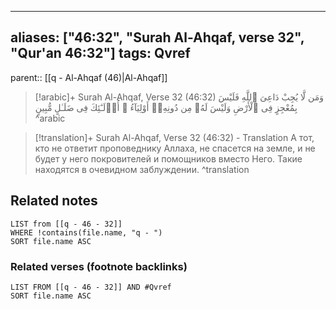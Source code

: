 
---
aliases: ["46:32", "Surah Al-Ahqaf, verse 32", "Qur'an 46:32"]
tags: Qvref
---

parent:: [[q - Al-Ahqaf (46)|Al-Ahqaf]]

> [!arabic]+ Surah Al-Ahqaf, Verse 32 (46:32)
> <span class="quran-arabic">وَمَن لَّا يُجِبْ دَاعِىَ ٱللَّهِ فَلَيْسَ بِمُعْجِزٍ فِى ٱلْأَرْضِ وَلَيْسَ لَهُۥ مِن دُونِهِۦٓ أَوْلِيَآءُ ۚ أُو۟لَـٰٓئِكَ فِى ضَلَـٰلٍ مُّبِينٍ</span>
^arabic

> [!translation]+ Surah Al-Ahqaf, Verse 32 (46:32) - Translation
> А тот, кто не ответит проповеднику Аллаха, не спасется на земле, и не будет у него покровителей и помощников вместо Него. Такие находятся в очевидном заблуждении.
^translation



## Related notes
```dataview
LIST from [[q - 46 - 32]]
WHERE !contains(file.name, "q - ")
SORT file.name ASC
```

### Related verses (footnote backlinks)
```dataview
LIST FROM [[q - 46 - 32]] AND #Qvref
SORT file.name ASC
```

